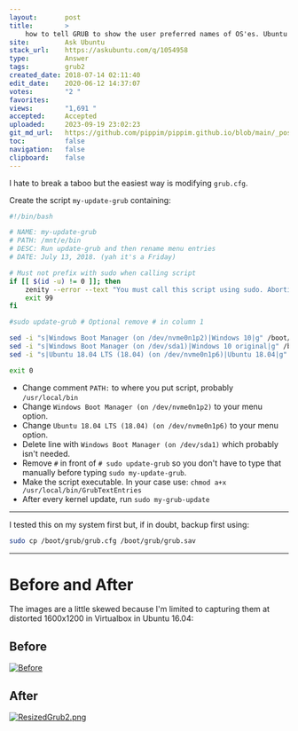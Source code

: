 ```yaml
---
layout:       post
title:        >
    how to tell GRUB to show the user preferred names of OS'es. Ubuntu 18.04
site:         Ask Ubuntu
stack_url:    https://askubuntu.com/q/1054958
type:         Answer
tags:         grub2
created_date: 2018-07-14 02:11:40
edit_date:    2020-06-12 14:37:07
votes:        "2 "
favorites:    
views:        "1,691 "
accepted:     Accepted
uploaded:     2023-09-19 23:02:23
git_md_url:   https://github.com/pippim/pippim.github.io/blob/main/_posts/2018/2018-07-14-how-to-tell-GRUB-to-show-the-user-preferred-names-of-OS_es.-Ubuntu-18.04.md
toc:          false
navigation:   false
clipboard:    false
---
```


I hate to break a taboo but the easiest way is modifying `grub.cfg`.

Create the script `my-update-grub` containing:



``` bash
#!/bin/bash

# NAME: my-update-grub
# PATH: /mnt/e/bin
# DESC: Run update-grub and then rename menu entries
# DATE: July 13, 2018. (yah it's a Friday)

# Must not prefix with sudo when calling script
if [[ $(id -u) != 0 ]]; then
    zenity --error --text "You must call this script using sudo. Aborting."
    exit 99
fi

#sudo update-grub # Optional remove # in column 1

sed -i "s|Windows Boot Manager (on /dev/nvme0n1p2)|Windows 10|g" /boot/grub/grub.cfg
sed -i "s|Windows Boot Manager (on /dev/sda1)|Windows 10 original|g" /boot/grub/grub.cfg
sed -i "s|Ubuntu 18.04 LTS (18.04) (on /dev/nvme0n1p6)|Ubuntu 18.04|g" /boot/grub/grub.cfg

exit 0
```

- Change comment `PATH:` to where you put script, probably `/usr/local/bin`
- Change `Windows Boot Manager (on /dev/nvme0n1p2)` to your menu option.
- Change `Ubuntu 18.04 LTS (18.04) (on /dev/nvme0n1p6)` to your menu option.
- Delete line with `Windows Boot Manager (on /dev/sda1)` which probably isn't needed.
- Remove `#` in front of `# sudo update-grub` so you don't have to type that manually before typing `sudo my-update-grub`.
- Make the script executable. In your case use: `chmod a+x /usr/local/bin/GrubTextEntries`
- After every kernel update, run `sudo my-grub-update`


----------


I tested this on my system first but, if in doubt, backup first using:

``` bash
sudo cp /boot/grub/grub.cfg /boot/grub/grub.sav
```


----------

# Before and After

The images are a little skewed because I'm limited to capturing them at distorted 1600x1200 in Virtualbox in Ubuntu 16.04:

## Before

[![Before][1]][1]

## After

[![ResizedGrub2.png][2]][2]


  [1]: https://i.stack.imgur.com/tpW3p.jpg
  [2]: https://i.stack.imgur.com/8AVdX.png
